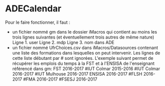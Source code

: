 # ADECalendar
Pour le faire fonctionner, il faut :
- un fichier nommé gm dans le dossier iMacros qui contient au moins les trois lignes suivantes (et éventuellement trois autres de même nature) 
    Ligne 1. user
    Ligne 2. mdp
    Ligne 3. nom dans ADE
- un fichier nommé UfrChoices.csv dans iMacros/Datasources contenant une liste des formations dans lesquelles on peut intervenir. Les lignes de cette liste débutant par # sont ignorées. L'exemple suivant permet de récupérer les emplois du temps à la FST et à l'ENSISA de l'enseignant référencé dans gm:
    FST 2016-2017
    #IUT Colmar 2015-2016
    #IUT Colmar 2016-2017
    #IUT Mulhouse 2016-2017
    ENSISA 2016-2017
    #FLSH 2016-2017
    #FMA 2016-2017
    #FSESJ 2016-2017
